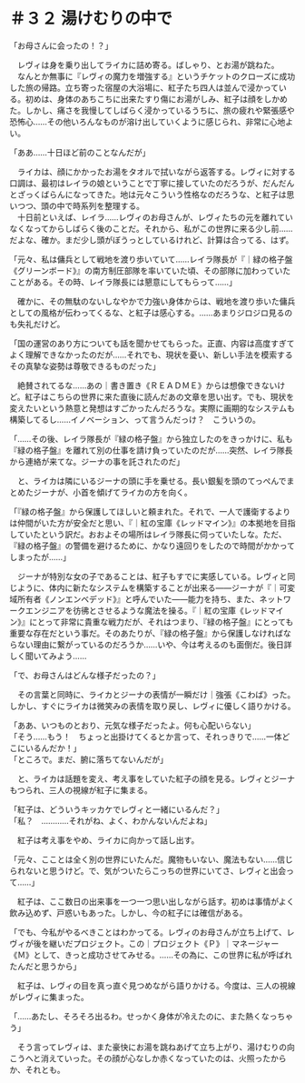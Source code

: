 # ＃３２ 湯けむりの中で

「お母さんに会ったの！？」

　レヴィは身を乗り出してライカに詰め寄る。ばしゃり、とお湯が跳ねた。  
　なんとか無事に『レヴィの魔力を増強する』というチケットのクローズに成功した旅の帰路。立ち寄った宿屋の大浴場に、紅子たち四人は並んで浸かっている。初めは、身体のあちこちに出来たすり傷にお湯がしみ、紅子は顔をしかめた。しかし、痛さを我慢してしばらく浸かっているうちに、旅の疲れや緊張感や恐怖心……その他いろんなものが溶け出していくように感じられ、非常に心地よい。

「ああ……十日ほど前のことなんだが」

　ライカは、顔にかかったお湯をタオルで拭いながら返答する。レヴィに対する口調は、最初はレイラの娘ということで丁寧に接していたのだろうが、だんだんとざっくばらんになってきた。地は元々こういう性格なのだろうな、と紅子は思いつつ、頭の中で時系列を整理する。  
　十日前といえば、レイラ……レヴィのお母さんが、レヴィたちの元を離れていなくなってからしばらく後のことだ。それから、私がこの世界に来る少し前……だよな、確か。まだ少し頭がぼうっとしているけれど、計算は合ってる、はず。

「元々、私は傭兵として戦地を渡り歩いていて……レイラ隊長が『｜緑の格子盤《グリーンボード》』の南方制圧部隊を率いていた頃、その部隊に加わっていたことがある。その時、レイラ隊長には懇意にしてもらって……」

　確かに、その無駄のないしなやかで力強い身体からは、戦地を渡り歩いた傭兵としての風格が伝わってくるな、と紅子は感心する。……あまりジロジロ見るのも失礼だけど。

「国の運営のあり方についても話を聞かせてもらった。正直、内容は高度すぎてよく理解できなかったのだが……それでも、現状を憂い、新しい手法を模索するその真摯な姿勢は尊敬できるものだった」

　絶賛されてるな……あの｜書き置き《ＲＥＡＤＭＥ》からは想像できないけど。紅子はこちらの世界に来た直後に読んだあの文章を思い出す。でも、現状を変えたいという熱意と発想はすごかったんだろうな。実際に画期的なシステムも構築してるし……イノベーション、って言うんだっけ？　こういうの。

「……その後、レイラ隊長が『緑の格子盤』から独立したのをきっかけに、私も『緑の格子盤』を離れて別の仕事を請け負っていたのだが……突然、レイラ隊長から連絡が来てな。ジーナの事を託されたのだ」

　と、ライカは隣にいるジーナの頭に手を乗せる。長い銀髪を頭のてっぺんでまとめたジーナが、小首を傾げてライカの方を向く。

「『緑の格子盤』から保護してほしいと頼まれた。それで、一人で護衛するよりは仲間がいた方が安全だと思い、『｜紅の宝庫《レッドマイン》』の本拠地を目指していたという訳だ。おおよその場所はレイラ隊長に伺っていたしな。ただ、『緑の格子盤』の警備を避けるために、かなり遠回りをしたので時間がかかってしまったが……」

　ジーナが特別な女の子であることは、紅子もすでに実感している。レヴィと同じように、体内に新たなシステムを構築することが出来る――ジーナが『｜可変域所有者《ノンエンベデッド》』と呼んでいた――能力を持ち、また、ネットワークエンジニアを彷彿とさせるような魔法を操る。『｜紅の宝庫《レッドマイン》』にとって非常に貴重な戦力だが、それはつまり、『緑の格子盤』にとっても重要な存在だという事だ。そのあたりが、『緑の格子盤』から保護しなければならない理由に繋がっているのだろうか……いや、今は考えるのも面倒だ。後日詳しく聞いてみよう……

「で、お母さんはどんな様子だったの？」

　その言葉と同時に、ライカとジーナの表情が一瞬だけ｜強張《こわば》った。しかし、すぐにライカは微笑みの表情を取り戻し、レヴィに優しく語りかける。

「ああ、いつものとおり、元気な様子だったよ。何も心配いらない」  
「そう……もう！　ちょっと出掛けてくるとか言って、それっきりで……一体どこにいるんだか！」  
「ところで。まだ、腑に落ちてないんだが」

　と、ライカは話題を変え、考え事をしていた紅子の顔を見る。レヴィとジーナもつられ、三人の視線が紅子に集まる。

「紅子は、どういうキッカケでレヴィと一緒にいるんだ？」  
「私？　…………それがね、よく、わかんないんだよね」

　紅子は考え事をやめ、ライカに向かって話し出す。

「元々、こことは全く別の世界にいたんだ。魔物もいない、魔法もない……信じられないと思うけど。で、気がついたらこっちの世界にいてさ、レヴィと出会って……」

　紅子は、ここ数日の出来事を一つ一つ思い出しながら話す。初めは事情がよく飲み込めず、戸惑いもあった。しかし、今の紅子には確信がある。

「でも、今私がやるべきことはわかってる。レヴィのお母さんが立ち上げて、レヴィが後を継いだプロジェクト。この｜プロジェクト《Ｐ》｜マネージャー《Ｍ》として、きっと成功させてみせる。……その為に、この世界に私が呼ばれたんだと思うから」

　紅子は、レヴィの目を真っ直ぐ見つめながら語りかける。今度は、三人の視線がレヴィに集まった。

「……あたし、そろそろ出るわ。せっかく身体が冷えたのに、また熱くなっちゃう」

　そう言ってレヴィは、また豪快にお湯を跳ねあげて立ち上がり、湯けむりの向こうへと消えていった。その顔が心なしか赤くなっていたのは、火照ったからか、それとも。
